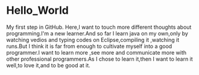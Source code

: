 # Hello_World
My first step in GitHub.
Here,I want to touch more different thoughts about programming.I'm a new learner.And so far I learn java on my own,only by watching vedios and typing codes on Eclipse,compiling it ,watching it runs.But I think it is far from enough to cultivate myself into a good programmer.I want to learn more ,see more and communicate more with other professional programmers.As I chose to learn it,then I want to learn it well,to love it,and to be good at it.

